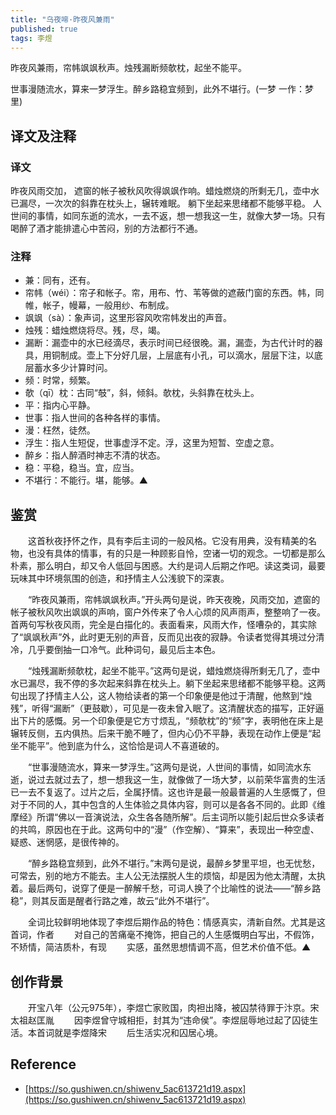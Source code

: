```yaml
---
title: "乌夜啼·昨夜风兼雨"
published: true
tags: 李煜
---
```


昨夜风兼雨，帘帏飒飒秋声。烛残漏断频欹枕，起坐不能平。　

世事漫随流水，算来一梦浮生。醉乡路稳宜频到，此外不堪行。(一梦 一作：梦里)

## 译文及注释

### 译文

昨夜风雨交加， 遮窗的帐子被秋风吹得飒飒作响。蜡烛燃烧的所剩无几，壶中水已漏尽，一次次的斜靠在枕头上，辗转难眠。 躺下坐起来思绪都不能够平稳。
人世间的事情，如同东逝的流水，一去不返，想一想我这一生，就像大梦一场。只有喝醉了酒才能排遣心中苦闷，别的方法都行不通。

### 注释

- 兼：同有，还有。
- 帘帏（wéi）：帘子和帐子。帘，用布、竹、苇等做的遮蔽门窗的东西。帏，同帷，帐子，幔幕，一般用纱、布制成。
- 飒飒（sà）：象声词，这里形容风吹帘帏发出的声音。
- 烛残：蜡烛燃烧将尽。残，尽，竭。
- 漏断：漏壶中的水已经滴尽，表示时间已经很晚。漏，漏壶，为古代计时的器具，用铜制成。壶上下分好几层，上层底有小孔，可以滴水，层层下注，以底层蓄水多少计算时问。
- 频：时常，频繁。
- 欹（qī）枕：古同“攲”，斜，倾斜。欹枕，头斜靠在枕头上。
- 平：指内心平静。
- 世事：指人世间的各种各样的事情。
- 漫：枉然，徒然。
- 浮生：指人生短促，世事虚浮不定。浮，这里为短暂、空虚之意。
- 醉乡：指人醉酒时神志不清的状态。
- 稳：平稳，稳当。宜，应当。
- 不堪行：不能行。堪，能够。▲

## 鉴赏

　　这首秋夜抒怀之作，具有李后主词的一般风格。它没有用典，没有精美的名物，也没有具体的情事，有的只是一种顾影自怜，空诸一切的观念。一切都是那么朴素，那么明白，却又令人低回与困惑。大约是词人后期之作吧。读这类词，最要玩味其中环境氛围的创造，和抒情主人公浅貌下的深衷。

　　“昨夜风兼雨，帘帏飒飒秋声。”开头两句是说，昨天夜晚，风雨交加，遮窗的帐子被秋风吹出飒飒的声响，窗户外传来了令人心烦的风声雨声，整整响了一夜。首两句写秋夜风雨，完全是白描化的。表面看来，风雨大作，怪嘈杂的，其实除了“飒飒秋声”外，此时更无别的声音，反而见出夜的寂静。令读者觉得其境过分清冷，几乎要倒抽一口冷气。此种词句，最见后主本色。

　　“烛残漏断频欹枕，起坐不能平。”这两句是说，蜡烛燃烧得所剩无几了，壶中水已漏尽，我不停的多次起来斜靠在枕头上。躺下坐起来思绪都不能够平稳。这两句出现了抒情主人公，这人物给读者的第一个印象便是他过于清醒，他熬到“烛残”，听得“漏断”（更鼓歇），可见是一夜未曾入眠了。这清醒状态的描写，正好逼出下片的感慨。另一个印象便是它方寸烦乱，“频欹枕”的“频”字，表明他在床上是辗转反侧，五内俱热。后来干脆不睡了，但内心仍不平静，表现在动作上便是“起坐不能平”。他到底为什么，这恰恰是词人不喜道破的。

　　“世事漫随流水，算来一梦浮生。”这两句是说，人世间的事情，如同流水东逝，说过去就过去了，想一想我这一生，就像做了一场大梦，以前荣华富贵的生活已一去不复返了。过片之后，全属抒情。这也许是最一般最普遍的人生感慨了，但对于不同的人，其中包含的人生体验之具体内容，则可以是各各不同的。此即《维摩经》所谓“佛以一音演说法，众生各各随所解”。后主词所以能引起后世众多读者的共鸣，原因也在于此。这两句中的“漫”（作空解）、“算来”，表现出一种空虚、疑惑、迷惘感，是很传神的。

　　“醉乡路稳宜频到，此外不堪行。”末两句是说，最醉乡梦里平坦，也无忧愁，可常去，别的地方不能去。主人公无法摆脱人生的烦恼，却是因为他太清醒，太执着。最后两句，说穿了便是一醉解千愁，可词人换了个比喻性的说法——“醉乡路稳”，则其反面是醒者行路之难，故云“此外不堪行”。

　　全词比较鲜明地体现了李煜后期作品的特色：情感真实，清新自然。尤其是这首词，作者
　　对自己的苦痛毫不掩饰，把自己的人生感慨明白写出，不假饰，不矫情，简洁质朴，有现
　　实感，虽然思想情调不高，但艺术价值不低。▲

## 创作背景

　　开宝八年（公元975年），李煜亡家败国，肉袒出降，被囚禁待罪于汴京。宋太祖赵匡胤
　　因李煜曾守城相拒，封其为“违命侯”。李煜屈辱地过起了囚徒生活。本首词就是李煜降宋
　　后生活实况和囚居心境。

## Reference

- [https://so.gushiwen.cn/shiwenv_5ac613721d19.aspx](https://so.gushiwen.cn/shiwenv_5ac613721d19.aspx)